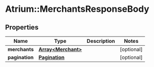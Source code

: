 # Atrium::MerchantsResponseBody

## Properties
Name | Type | Description | Notes
------------ | ------------- | ------------- | -------------
**merchants** | [**Array&lt;Merchant&gt;**](Merchant.md) |  | [optional] 
**pagination** | [**Pagination**](Pagination.md) |  | [optional] 


